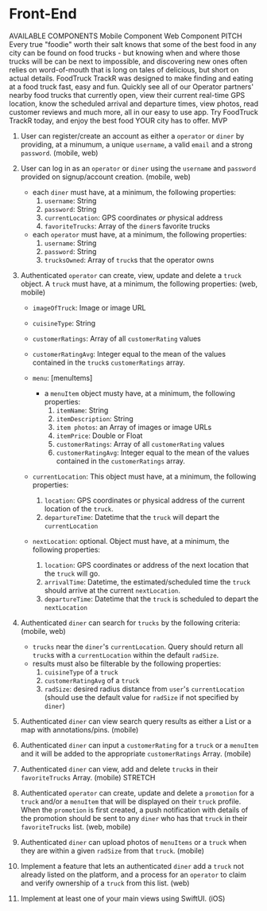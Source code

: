 # Front-End
AVAILABLE COMPONENTS
Mobile Component
Web Component
PITCH
Every true "foodie" worth their salt knows that some of the best food in any city can be found on food trucks - but knowing when and where those trucks will be can be next to impossible, and discovering new ones often relies on word-of-mouth that is long on tales of delicious, but short on actual details. FoodTruck TrackR was designed to make finding and eating at a food truck fast, easy and fun.  Quickly see all of our Operator partners' nearby food trucks that currently open, view their current real-time GPS location, know the scheduled arrival and departure times, view photos, read customer reviews and much more, all in our easy to use app.  Try FoodTruck TrackR today, and enjoy the best food YOUR city has to offer. 
MVP
1. User can register/create an account as either a `operator` or `diner` by providing, at a minumum, a unique `username`, a valid `email` and a strong `password`. (mobile, web) 
2. User can log in as an `operator` or `diner` using the `username` and `password` provided on signup/account creation. (mobile, web)
	* each `diner` must have, at a minimum, the following properties:
		1. `username`: String
		2. `password`: String
		3. `currentLocation`: GPS coordinates _or_ physical address
		4. `favoriteTrucks`: Array of the `diner`s favorite trucks
	* each `operator` must have, at a minimum, the following properties:
		1. `username`: String
		2. `password`: String
		3. `trucksOwned`: Array of `truck`s that the operator owns
3. Authenticated `operator` can create, view, update and delete a `truck` object. A `truck` must have, at a minimum, the following properties: (web, mobile)

	* `imageOfTruck`: Image or image URL
	* `cuisineType`: String
	* `customerRatings`: Array of all `customerRating` values
	* `customerRatingAvg`: Integer equal to the mean of the values contained in the `truck`s `customerRatings` array.

	* `menu`: [menuItems]
		- a `menuItem` object musty have, at a minimum, the following properties:
			1. `itemName`: String
			2. `itemDescription`: String
			3. `item photos`: an Array of images or image URLs
			4. `itemPrice`: Double or Float
			5. `customerRatings`: Array of all `customerRating` values
			6. `customerRatingAvg`: Integer equal to the mean of the values contained in the `customerRatings` array.
	* `currentLocation`: This object must have, at a minimum, the following properties:
		1. `location`: GPS coordinates or physical address of the current location of the `truck`.
		2. `departureTime`: Datetime that the `truck` will depart the `currentLocation`
	* `nextLocation`: optional. Object must have, at a minimum, the following properties:
		1. `location`: GPS coordinates or address of the next location that the `truck` will go. 
		2. `arrivalTime`: Datetime, the estimated/scheduled time the `truck` should arrive at the current `nextLocation`.
		3. `departureTime`: Datetime that the `truck` is scheduled to depart the `nextLocation`
4. Authenticated `diner` can search for `trucks` by the following criteria: (mobile, web)
	* `trucks` near the `diner`'s `currentLocation`. Query should return all `truck`s with a `currentLocation` within the default `radSize`.
	* results must also be filterable by the following properties:
		1. `cuisineType` of a `truck`
		2. `customerRatingAvg` of a `truck`
		3. `radSize`: desired radius distance from `user`'s `currentLocation` (should use the default value for `radSize` if not specified by `diner`)
5. Authenticated `diner` can view search query results as either a List or a map with annotations/pins. (mobile)
6. Authenticated `diner` can input a `customerRating` for a `truck` or a `menuItem` and it will be added to the appropriate `customerRatings` Array. (mobile)
7. Authenticated `diner` can view, add and delete `truck`s in their `favoriteTrucks` Array. (mobile)
STRETCH
1. Authenticated `operator` can create, update and delete a `promotion` for a `truck` and/or a `menuItem` that will be displayed on their `truck` profile. When the `promotion` is first created, a push notification with details of the promotion should be sent to any `diner` who has that `truck` in their `favoriteTrucks` list. (web, mobile)
2. Authenticated `diner` can upload photos of `menuItems` or a `truck` when they are within a given `radSize` from that `truck`. (mobile)
3. Implement a feature that lets an authenticated `diner` add a `truck` not already listed on the platform, and a process for an `operator` to claim and verify ownership of a `truck` from this list. (web)
4. Implement at least one of your main views using SwiftUI. (iOS)